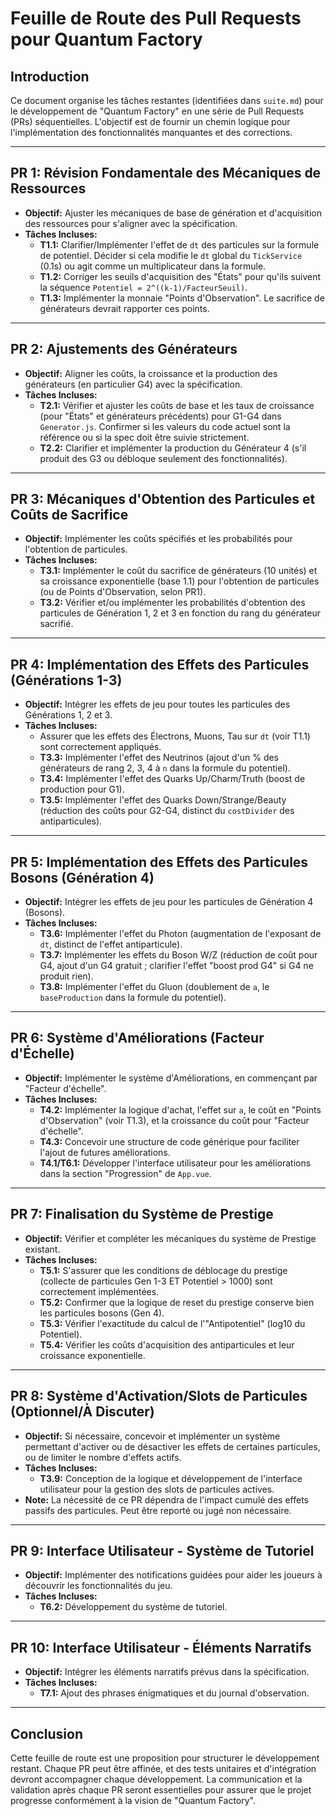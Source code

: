 # Feuille de Route des Pull Requests pour Quantum Factory

## Introduction

Ce document organise les tâches restantes (identifiées dans `suite.md`) pour le développement de "Quantum Factory" en une série de Pull Requests (PRs) séquentielles. L'objectif est de fournir un chemin logique pour l'implémentation des fonctionnalités manquantes et des corrections.

---

## PR 1: Révision Fondamentale des Mécaniques de Ressources

*   **Objectif:** Ajuster les mécaniques de base de génération et d'acquisition des ressources pour s'aligner avec la spécification.
*   **Tâches Incluses:**
    *   **T1.1:** Clarifier/Implémenter l'effet de `dt` des particules sur la formule de potentiel. Décider si cela modifie le `dt` global du `TickService` (0.1s) ou agit comme un multiplicateur dans la formule.
    *   **T1.2:** Corriger les seuils d'acquisition des "États" pour qu'ils suivent la séquence `Potentiel = 2^((k-1)/FacteurSeuil)`.
    *   **T1.3:** Implémenter la monnaie "Points d'Observation". Le sacrifice de générateurs devrait rapporter ces points.

---

## PR 2: Ajustements des Générateurs

*   **Objectif:** Aligner les coûts, la croissance et la production des générateurs (en particulier G4) avec la spécification.
*   **Tâches Incluses:**
    *   **T2.1:** Vérifier et ajuster les coûts de base et les taux de croissance (pour "États" et générateurs précédents) pour G1-G4 dans `Generator.js`. Confirmer si les valeurs du code actuel sont la référence ou si la spec doit être suivie strictement.
    *   **T2.2:** Clarifier et implémenter la production du Générateur 4 (s'il produit des G3 ou débloque seulement des fonctionnalités).

---

## PR 3: Mécaniques d'Obtention des Particules et Coûts de Sacrifice

*   **Objectif:** Implémenter les coûts spécifiés et les probabilités pour l'obtention de particules.
*   **Tâches Incluses:**
    *   **T3.1:** Implémenter le coût du sacrifice de générateurs (10 unités) et sa croissance exponentielle (base 1.1) pour l'obtention de particules (ou de Points d'Observation, selon PR1).
    *   **T3.2:** Vérifier et/ou implémenter les probabilités d'obtention des particules de Génération 1, 2 et 3 en fonction du rang du générateur sacrifié.

---

## PR 4: Implémentation des Effets des Particules (Générations 1-3)

*   **Objectif:** Intégrer les effets de jeu pour toutes les particules des Générations 1, 2 et 3.
*   **Tâches Incluses:**
    *   Assurer que les effets des Électrons, Muons, Tau sur `dt` (voir T1.1) sont correctement appliqués.
    *   **T3.3:** Implémenter l'effet des Neutrinos (ajout d'un % des générateurs de rang 2, 3, 4 à `n` dans la formule du potentiel).
    *   **T3.4:** Implémenter l'effet des Quarks Up/Charm/Truth (boost de production pour G1).
    *   **T3.5:** Implémenter l'effet des Quarks Down/Strange/Beauty (réduction des coûts pour G2-G4, distinct du `costDivider` des antiparticules).

---

## PR 5: Implémentation des Effets des Particules Bosons (Génération 4)

*   **Objectif:** Intégrer les effets de jeu pour les particules de Génération 4 (Bosons).
*   **Tâches Incluses:**
    *   **T3.6:** Implémenter l'effet du Photon (augmentation de l'exposant de `dt`, distinct de l'effet antiparticule).
    *   **T3.7:** Implémenter les effets du Boson W/Z (réduction de coût pour G4, ajout d'un G4 gratuit ; clarifier l'effet "boost prod G4" si G4 ne produit rien).
    *   **T3.8:** Implémenter l'effet du Gluon (doublement de `a`, le `baseProduction` dans la formule du potentiel).

---

## PR 6: Système d'Améliorations (Facteur d'Échelle)

*   **Objectif:** Implémenter le système d'Améliorations, en commençant par "Facteur d'échelle".
*   **Tâches Incluses:**
    *   **T4.2:** Implémenter la logique d'achat, l'effet sur `a`, le coût en "Points d'Observation" (voir T1.3), et la croissance du coût pour "Facteur d'échelle".
    *   **T4.3:** Concevoir une structure de code générique pour faciliter l'ajout de futures améliorations.
    *   **T4.1/T6.1:** Développer l'interface utilisateur pour les améliorations dans la section "Progression" de `App.vue`.

---

## PR 7: Finalisation du Système de Prestige

*   **Objectif:** Vérifier et compléter les mécaniques du système de Prestige existant.
*   **Tâches Incluses:**
    *   **T5.1:** S'assurer que les conditions de déblocage du prestige (collecte de particules Gen 1-3 ET Potentiel > 1000) sont correctement implémentées.
    *   **T5.2:** Confirmer que la logique de reset du prestige conserve bien les particules bosons (Gen 4).
    *   **T5.3:** Vérifier l'exactitude du calcul de l'"Antipotentiel" (log10 du Potentiel).
    *   **T5.4:** Vérifier les coûts d'acquisition des antiparticules et leur croissance exponentielle.

---

## PR 8: Système d'Activation/Slots de Particules (Optionnel/À Discuter)

*   **Objectif:** Si nécessaire, concevoir et implémenter un système permettant d'activer ou de désactiver les effets de certaines particules, ou de limiter le nombre d'effets actifs.
*   **Tâches Incluses:**
    *   **T3.9:** Conception de la logique et développement de l'interface utilisateur pour la gestion des slots de particules actives.
*   **Note:** La nécessité de ce PR dépendra de l'impact cumulé des effets passifs des particules. Peut être reporté ou jugé non nécessaire.

---

## PR 9: Interface Utilisateur - Système de Tutoriel

*   **Objectif:** Implémenter des notifications guidées pour aider les joueurs à découvrir les fonctionnalités du jeu.
*   **Tâches Incluses:**
    *   **T6.2:** Développement du système de tutoriel.

---

## PR 10: Interface Utilisateur - Éléments Narratifs

*   **Objectif:** Intégrer les éléments narratifs prévus dans la spécification.
*   **Tâches Incluses:**
    *   **T7.1:** Ajout des phrases énigmatiques et du journal d'observation.

---

## Conclusion

Cette feuille de route est une proposition pour structurer le développement restant. Chaque PR peut être affinée, et des tests unitaires et d'intégration devront accompagner chaque développement. La communication et la validation après chaque PR seront essentielles pour assurer que le projet progresse conformément à la vision de "Quantum Factory".
